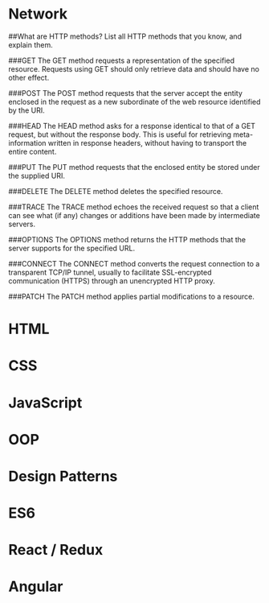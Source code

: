 # Network

##What are HTTP methods? List all HTTP methods that you know, and explain them.

###GET
The GET method requests a representation of the specified resource. Requests using GET should only retrieve data and should have no other effect.

###POST
The POST method requests that the server accept the entity enclosed in the request as a new subordinate of the web resource identified by the URI.

###HEAD
The HEAD method asks for a response identical to that of a GET request, but without the response body. This is useful for retrieving meta-information written in response headers, without having to transport the entire content.

###PUT
The PUT method requests that the enclosed entity be stored under the supplied URI.

###DELETE
The DELETE method deletes the specified resource.

###TRACE
The TRACE method echoes the received request so that a client can see what (if any) changes or additions have been made by intermediate servers.

###OPTIONS
The OPTIONS method returns the HTTP methods that the server supports for the specified URL.

###CONNECT
The CONNECT method converts the request connection to a transparent TCP/IP tunnel, usually to facilitate SSL-encrypted communication (HTTPS) through an unencrypted HTTP proxy.

###PATCH
The PATCH method applies partial modifications to a resource.

# HTML

# CSS

# JavaScript

# OOP

# Design Patterns

# ES6

# React / Redux

# Angular